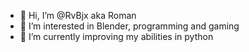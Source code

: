 - 👋 Hi, I’m @RvBjx aka Roman
- 👀 I’m interested in Blender, programming and gaming
- 🌱 I’m currently improving my abilities in python

